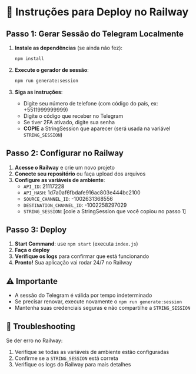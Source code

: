 # 🚀 Instruções para Deploy no Railway

## Passo 1: Gerar Sessão do Telegram Localmente

1. **Instale as dependências** (se ainda não fez):
   ```bash
   npm install
   ```

2. **Execute o gerador de sessão**:
   ```bash
   npm run generate:session
   ```

3. **Siga as instruções**:
   - Digite seu número de telefone (com código do país, ex: +5511999999999)
   - Digite o código que receber no Telegram
   - Se tiver 2FA ativado, digite sua senha
   - **COPIE** a StringSession que aparecer (será usada na variável `STRING_SESSION`)

## Passo 2: Configurar no Railway

1. **Acesse o Railway** e crie um novo projeto
2. **Conecte seu repositório** ou faça upload dos arquivos
3. **Configure as variáveis de ambiente**:
   - `API_ID`: 21117228
   - `API_HASH`: 1d7a0af6fbdafe916ac803e444bc2100
   - `SOURCE_CHANNEL_ID`: -1002631368556
   - `DESTINATION_CHANNEL_ID`: -1002258297029
   - `STRING_SESSION`: [cole a StringSession que você copiou no passo 1]

## Passo 3: Deploy

1. **Start Command**: use `npm start` (executa `index.js`)
2. **Faça o deploy**
3. **Verifique os logs** para confirmar que está funcionando
4. **Pronto!** Sua aplicação vai rodar 24/7 no Railway

## ⚠️ Importante

- A sessão do Telegram é válida por tempo indeterminado
- Se precisar renovar, execute novamente o `npm run generate:session`
- Mantenha suas credenciais seguras e não compartilhe a `STRING_SESSION`

## 🔧 Troubleshooting

Se der erro no Railway:
1. Verifique se todas as variáveis de ambiente estão configuradas
2. Confirme se a `STRING_SESSION` está correta
3. Verifique os logs do Railway para mais detalhes
